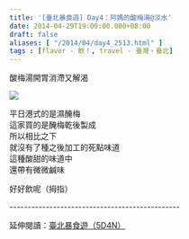 ```yaml
---
title: '[臺北暴食遊] Day4：阿媽的酸梅湯@淡水'
date: 2014-04-29T19:00:00.000+08:00
draft: false
aliases: [ "/2014/04/day4_2513.html" ]
tags : [flavor - 飲！, travel - 臺灣・臺北]
---
```


酸梅湯開胃消滯又解渴  

![](/images/taipei4c.jpg)

平日港式的是濕醃梅  
這家買的是醃梅乾後製成  
所以相比之下  
就沒有了種之後加工的死點味道  
這種酸甜的味道中  
還帶有微微鹹味  
  
好好飲呢（拇指）  
  
\-----------------------------------------------  
  
延伸閱讀：[臺北暴食遊（5D4N）](https://hidie.net/taipei5d4n/)
